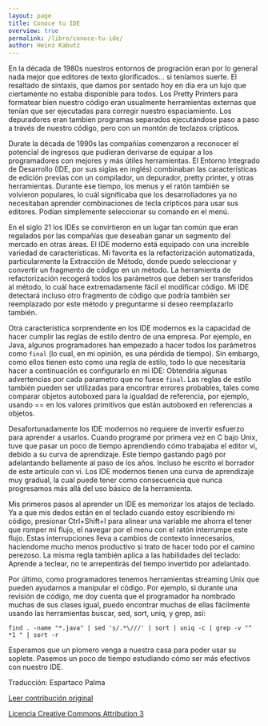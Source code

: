 ```yaml
---
layout: page
title: Conoce tu IDE
overview: true
permalink: /libro/conoce-tu-ide/
author: Heinz Kabutz
---
```


En la década de 1980s nuestros entornos de progración eran por lo general nada mejor que editores de texto glorificados... si teníamos suerte. El resaltado de sintaxis, que damos por sentado hoy en día era un lujo que ciertamente no estaba disponible para todos. Los Pretty Printers para formatear bien nuestro código eran usualmente herramientas externas que tenían que ser ejecutadas para corregir nuestro espaciamiento. Los depuradores eran tambien programas separados ejecutándose paso a paso a través de nuestro código, pero con un montón de teclazos crípticos.

Durate la década de 1990s las compañías comenzaron a reconocer el potencial de ingresos que pudieran derivarse de equipar a los programadores con mejores y más útiles herramientas. El Entorno Integrado de Desarrollo (IDE, por sus siglas en inglés) combinaban las características de edición previas con un compilador, un depurador, pretty printer, y otras herramientas. Durante ese tiempo, los menus y el ratón también se volvieron populares, lo cuál significaba que los desarrolladores ya no necesitaban aprender combinaciones de tecla crípticos para usar sus editores. Podían simplemente seleccionar su comando en el menú.

En el siglo 21 los IDEs se convirtieron en un lugar tan común que eran regalados por las compañías que deseaban ganar un segmento del mercado en otras áreas. El IDE moderno está equipado con una increible variedad de características. Mi favorita es la refactorización automatizada, particularmente la Extracción de Método, donde puedo seleccionar y convertir un fragmento de código en un método. La herramienta de refactorización recogerá todos los parámetros que deben ser transferidos al método, lo cuál hace extremadamente fácil el modificar código. Mi IDE detectará incluso otro fragmento de código que podría también ser reemplazado por este método y preguntarme si deseo reemplazarlo también.

Otra característica sorprendente en los IDE modernos es la capacidad de hacer cumplir las reglas de estilo dentro de una empresa. Por ejemplo, en Java, algunos programadores han empezado a hacer todos los parámetros como `final` (lo cual, en mi opinión, es una pérdida de tiempo). Sin embargo, como ellos tienen esto como una regla de estilo, todo lo que necesitaría hacer a continuación es configurarlo en mi IDE: Obtendría algunas advertencias por cada parametro que no fuese `final`. Las reglas de estilo también pueden ser utilizadas para encontrar errores probables, tales como comparar objetos autoboxed para la igualdad de referencia, por ejemplo, usando == en los valores primitivos que están autoboxed en referencias a objetos.

Desafortunadamente los IDE modernos no requiere de invertir esfuerzo para aprender a usarlos. Cuando programé por primera vez en C bajo Unix, tuve que pasar un poco de tiempo aprendiendo cómo trabajaba el editor vi, debido a su curva de aprendizaje. Este tiempo gastando pagó por adelantando bellamente al paso de los años. Incluso he escrito el borrador de este artículo con vi. Los IDE modernos tienen una curva de aprendizaje muy gradual, la cual puede tener como consecuencia que nunca progresamos más allá del uso básico de la herramienta.

Mis primeros pasos al aprender un IDE es memorizar los atajos de teclado. Ya a que mis dedos están en el teclado cuando estoy escribiendo mi código, presionar Ctrl+Shift+I para alinear una variable me ahorra el tener que romper mi flujo, el navegar por el menu con el ratón interrumpe este flujo. Estas interrupciones lleva a cambios de contexto innecesarios, haciendome mucho menos productivo si trato de hacer todo por el camino perezoso. La misma regla también aplica a las habilidades del teclado: Aprende a teclear, no te arrepentirás del tiempo invertido por adelantado.

Por último, como programadores tenemos herramientas streaming Unix que pueden ayudarnos a manipular el código. Por ejemplo, si durante una revisión de código, me doy cuenta que el programador ha nombrado muchas de sus clases igual, puedo encontrar muchas de ellas fácilmente usando las herramientas buscar, sed, sort, uniq, y grep, así:


    find . -name "*.java" | sed 's/.*\///' | sort | uniq -c | grep -v "^ *1 " | sort -r


Esperamos que un plomero venga a nuestra casa para poder usar su soplete. Pasemos un poco de tiempo estudiando cómo ser más efectivos con nuestro IDE.


Traducción: Espartaco Palma

[Leer contribución original](http://programmer.97things.oreilly.com/wiki/index.php/Know_Your_IDE)

[Licencia Creative Commons Attribution 3](http://creativecommons.org/licenses/by/3.0/us/deed.es)